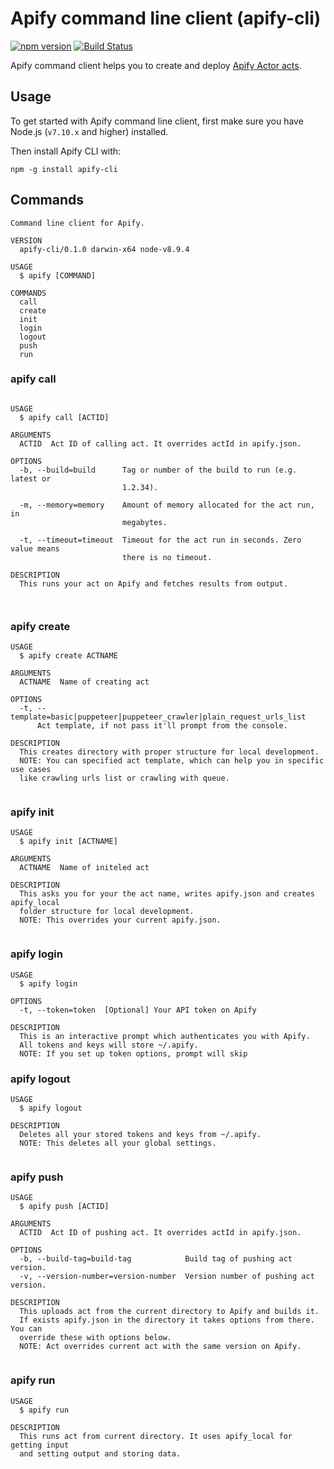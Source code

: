 # Apify command line client (apify-cli)

[![npm version](https://badge.fury.io/js/apify-cli.svg)](http://badge.fury.io/js/apify-cli)
[![Build Status](https://travis-ci.org/apifytech/apify-js.svg)](https://travis-ci.org/apifytech/apify-cli)

Apify command client helps you to create and deploy [Apify Actor acts](https://www.apify.com/docs/actor).


## Usage

To get started with Apify command line client, first make sure you have Node.js (`v7.10.x` and higher) installed.

Then install Apify CLI with:

`npm -g install apify-cli`

## Commands
```
Command line client for Apify.

VERSION
  apify-cli/0.1.0 darwin-x64 node-v8.9.4

USAGE
  $ apify [COMMAND]

COMMANDS
  call
  create
  init
  login
  logout
  push
  run

```
### apify call
<pre><code>
USAGE
  $ apify call [ACTID]

ARGUMENTS
  ACTID  Act ID of calling act. It overrides actId in apify.json.

OPTIONS
  -b, --build=build      Tag or number of the build to run (e.g. latest or
                         1.2.34).

  -m, --memory=memory    Amount of memory allocated for the act run, in
                         megabytes.

  -t, --timeout=timeout  Timeout for the act run in seconds. Zero value means
                         there is no timeout.

DESCRIPTION
  This runs your act on Apify and fetches results from output.


</code></pre>
### apify create
```
USAGE
  $ apify create ACTNAME

ARGUMENTS
  ACTNAME  Name of creating act

OPTIONS
  -t, --template=basic|puppeteer|puppeteer_crawler|plain_request_urls_list
      Act template, if not pass it'll prompt from the console.

DESCRIPTION
  This creates directory with proper structure for local development.
  NOTE: You can specified act template, which can help you in specific use cases
  like crawling urls list or crawling with queue.


```
### apify init
```
USAGE
  $ apify init [ACTNAME]

ARGUMENTS
  ACTNAME  Name of initeled act

DESCRIPTION
  This asks you for your the act name, writes apify.json and creates apify_local
  folder structure for local development.
  NOTE: This overrides your current apify.json.


```
### apify login
```
USAGE
  $ apify login

OPTIONS
  -t, --token=token  [Optional] Your API token on Apify

DESCRIPTION
  This is an interactive prompt which authenticates you with Apify.
  All tokens and keys will store ~/.apify.
  NOTE: If you set up token options, prompt will skip

```
### apify logout
```
USAGE
  $ apify logout

DESCRIPTION
  Deletes all your stored tokens and keys from ~/.apify.
  NOTE: This deletes all your global settings.


```
### apify push
```
USAGE
  $ apify push [ACTID]

ARGUMENTS
  ACTID  Act ID of pushing act. It overrides actId in apify.json.

OPTIONS
  -b, --build-tag=build-tag            Build tag of pushing act version.
  -v, --version-number=version-number  Version number of pushing act version.

DESCRIPTION
  This uploads act from the current directory to Apify and builds it.
  If exists apify.json in the directory it takes options from there. You can
  override these with options below.
  NOTE: Act overrides current act with the same version on Apify.


```
### apify run
```
USAGE
  $ apify run

DESCRIPTION
  This runs act from current directory. It uses apify_local for getting input
  and setting output and storing data.


```
